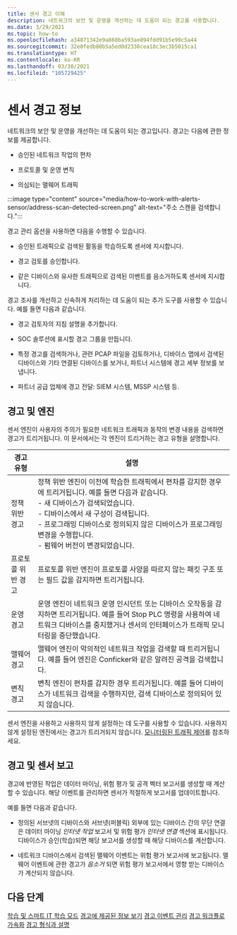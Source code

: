 ```yaml
---
title: 센서 경고 이해
description: 네트워크의 보안 및 운영을 개선하는 데 도움이 되는 경고를 사용합니다.
ms.date: 3/29/2021
ms.topic: how-to
ms.openlocfilehash: a34871342e9a868ba593ae894fdd91b5e99c5a44
ms.sourcegitcommit: 32e0fedb80b5a5ed0d2336cea18c3ec3b5015ca1
ms.translationtype: HT
ms.contentlocale: ko-KR
ms.lasthandoff: 03/30/2021
ms.locfileid: "105729425"
---
```

# <a name="about-sensor-alerts"></a>센서 경고 정보

네트워크의 보안 및 운영을 개선하는 데 도움이 되는 경고입니다. 경고는 다음에 관한 정보를 제공합니다.

- 승인된 네트워크 작업의 편차

- 프로토콜 및 운영 변칙

- 의심되는 맬웨어 트래픽

:::image type="content" source="media/how-to-work-with-alerts-sensor/address-scan-detected-screen.png" alt-text="주소 스캔을 검색합니다.":::

경고 관리 옵션을 사용하면 다음을 수행할 수 있습니다.

- 승인된 트래픽으로 검색된 활동을 학습하도록 센서에 지시합니다.

- 경고 검토를 승인합니다.

- 같은 디바이스와 유사한 트래픽으로 검색된 이벤트를 음소거하도록 센서에 지시합니다.

경고 조사를 개선하고 신속하게 처리하는 데 도움이 되는 추가 도구를 사용할 수 있습니다. 예를 들면 다음과 같습니다.

  - 경고 검토자의 지침 설명을 추가합니다.

  - SOC 솔루션에 표시할 경고 그룹을 만듭니다. 

  - 특정 경고를 검색하거나, 관련 PCAP 파일을 검토하거나, 디바이스 맵에서 검색된 디바이스와 기타 연결된 디바이스를 보거나, 파트너 시스템에 경고 세부 정보를 보냅니다.

  - 파트너 공급 업체에 경고 전달: SIEM 시스템, MSSP 시스템 등.

## <a name="alerts-and-engines"></a>경고 및 엔진

센서 엔진이 사용자의 주의가 필요한 네트워크 트래픽과 동작의 변경 내용을 검색하면 경고가 트리거됩니다. 이 문서에서는 각 엔진이 트리거하는 경고 유형을 설명합니다.

| 경고 유형 | 설명 |
|-|-|
| 정책 위반 경고 | 정책 위반 엔진이 이전에 학습한 트래픽에서 편차를 감지한 경우에 트리거됩니다. 예를 들면 다음과 같습니다. <br /> - 새 디바이스가 검색되었습니다.  <br /> - 디바이스에서 새 구성이 검색됩니다. <br /> - 프로그래밍 디바이스로 정의되지 않은 디바이스가 프로그래밍 변경을 수행합니다. <br /> - 펌웨어 버전이 변경되었습니다. |
| 프로토콜 위반 경고 | 프로토콜 위반 엔진이 프로토콜 사양을 따르지 않는 패킷 구조 또는 필드 값을 감지하면 트리거됩니다. | 
| 운영 경고 | 운영 엔진이 네트워크 운영 인시던트 또는 디바이스 오작동을 감지하면 트리거됩니다. 예를 들어 Stop PLC 명령을 사용하여 네트워크 디바이스를 중지했거나 센서의 인터페이스가 트래픽 모니터링을 중단했습니다. |
| 맬웨어 경고 | 맬웨어 엔진이 악의적인 네트워크 작업을 검색할 때 트리거됩니다. 예를 들어 엔진은 Conficker와 같은 알려진 공격을 검색합니다. |
| 변칙 경고 | 변칙 엔진이 편차를 감지한 경우 트리거됩니다. 예를 들어 디바이스가 네트워크 검색을 수행하지만, 검색 디바이스로 정의되어 있지 않습니다. |

센서 엔진을 사용하고 사용하지 않게 설정하는 데 도구를 사용할 수 있습니다. 사용하지 않게 설정된 엔진에서는 경고가 트리거되지 않습니다. [모니터링된 트래픽 제어](how-to-control-what-traffic-is-monitored.md)를 참조하세요.

## <a name="alerts-and-sensor-reporting"></a>경고 및 센서 보고

경고에 반영된 작업은 데이터 마이닝, 위험 평가 및 공격 벡터 보고서를 생성할 때 계산할 수 있습니다. 해당 이벤트를 관리하면 센서가 적절하게 보고서를 업데이트합니다.

예를 들면 다음과 같습니다.

  - 정의된 서브넷의 디바이스와 서브넷(퍼블릭) 외부에 있는 디바이스 간의 무단 연결은 데이터 마이닝 *인터넷 작업* 보고서 및 위험 평가 *인터넷 연결* 섹션에 표시됩니다. 디바이스가 승인(학습)되면 해당 보고서를 생성할 때 해당 디바이스를 계산합니다.

  - 네트워크 디바이스에서 검색된 맬웨어 이벤트는 위험 평가 보고서에 보고됩니다. 맬웨어 이벤트에 관한 경고가 *음소거* 되면 위험 평가 보고서에서 영향 받는 디바이스가 계산되지 않습니다.

## <a name="next-steps"></a>다음 단계

[학습 및 스마트 IT 학습 모드](how-to-control-what-traffic-is-monitored.md#learning-and-smart-it-learning-modes)
[경고에 제공된 정보 보기](how-to-view-information-provided-in-alerts.md)
[경고 이벤트 관리](how-to-manage-the-alert-event.md)
[경고 워크플로 가속화](how-to-accelerate-alert-incident-response.md)
[경고 형식과 설명](alert-engine-messages.md)
